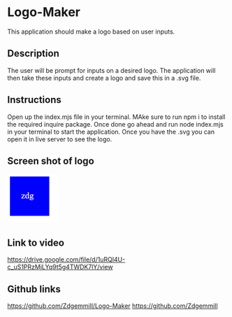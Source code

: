 # Logo-Maker
This application should make a logo based on user inputs. 


## Description

The user will be prompt for inputs on a desired logo. The application will then take these inputs and create a logo and save this in a .svg file.


## Instructions

Open up the index.mjs file in your terminal. MAke sure to run npm i to install the required inquire package. 
Once done go ahead and run node index.mjs in your terminal to start the application. Once you have the .svg you can open it in live server to see the logo. 

## Screen shot of logo
![Image of a generated logo](./Screenshot%202024-01-25%20133054.png)

## Link to video
https://drive.google.com/file/d/1uRQl4U-c_uS1PRzMjLYq9t5g4TWDK7lY/view

## Github links
https://github.com/Zdgemmill/Logo-Maker
https://github.com/Zdgemmill